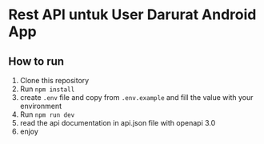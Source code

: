 # Rest API untuk User Darurat Android App

## How to run

1. Clone this repository
2. Run `npm install`
3. create `.env` file and copy from `.env.example` and fill the value with your environment
4. Run `npm run dev`
5. read the api documentation in api.json file with openapi 3.0
6. enjoy
